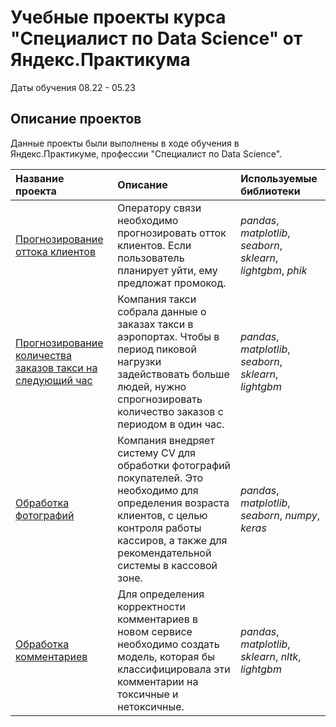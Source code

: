 # Учебные проекты курса "Специалист по Data Science" от Яндекс.Практикума
Даты обучения 08.22 - 05.23

## Описание проектов

Данные проекты были выполнены в ходе обучения в Яндекс.Практикуме, профессии "Специалист по Data Science". 

| Название проекта | Описание | Используемые библиотеки | 
| :---------------------- | :---------------------- | :---------------------- |
| [Прогнозирование оттока клиентов](graduation_project/telecome_project.ipynb)| Оператору связи необходимо прогнозировать отток клиентов. Если пользователь планирует уйти, ему предложат промокод.| *pandas*, *matplotlib*, *seaborn*, *sklearn*, *lightgbm*, *phik*|
| [Прогнозирование количества заказов такси на следующий час](taxi_prediction_time_series/taxi_project.ipynb)| Компания такси собрала данные о заказах такси в аэропортах. Чтобы в период пиковой нагрузки задействовать больше людей, нужно спрогнозировать количество заказов с периодом в один час.| *pandas*, *matplotlib*, *seaborn*, *sklearn*, *lightgbm*|
| [Обработка фотографий](computer_vision/computer_vision_project.ipynb)| Компания внедряет систему CV для обработки фотографий покупателей. Это необходимо для определения возраста клиентов, с целью контроля работы кассиров, а также для рекомендательной системы в кассовой зоне.| *pandas*, *matplotlib*, *seaborn*, *numpy*, *keras*|
| [Обработка комментариев](NLP/NLP_project.ipynb)| Для определения корректности комментариев в новом сервисе необходимо создать модель, которая бы классифицировала эти комментарии на токсичные и нетоксичные. | *pandas*, *matplotlib*, *sklearn*, *nltk*, *lightgbm*|
